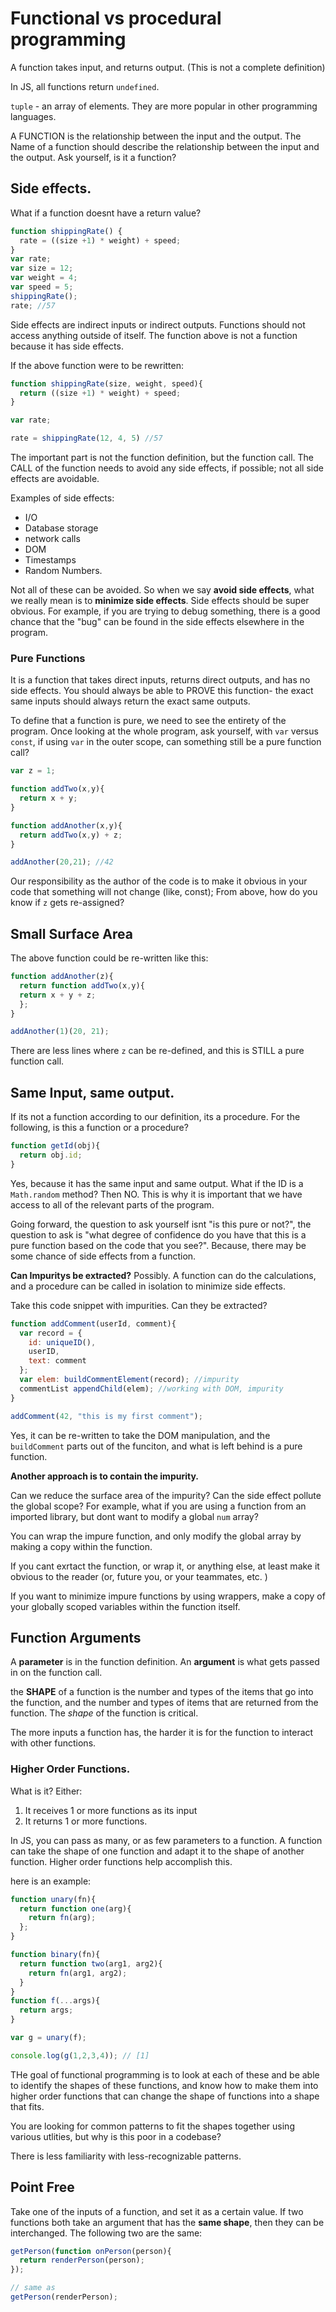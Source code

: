 # Functional vs procedural programming


A function takes input, and returns output. (This is not a complete definition)

In JS, all functions return `undefined`.

`tuple` - an array of elements. They are more popular in other programming languages.

A FUNCTION is the relationship between the input and the output.
The Name of a function should describe the relationship between the input and the output.
Ask yourself, is it a function?

## Side effects.

What if a function doesnt have a return value?

```js
function shippingRate() {
  rate = ((size +1) * weight) + speed;
}
var rate;
var size = 12;
var weight = 4;
var speed = 5;
shippingRate();
rate; //57
```

Side effects are indirect inputs or indirect outputs. Functions should not access anything outside of itself. The function above is not a function because it has side effects.

If the above function were to be rewritten:

```js
function shippingRate(size, weight, speed){
  return ((size +1) * weight) + speed;
}

var rate;

rate = shippingRate(12, 4, 5) //57
```

The important part is not the function definition, but the function call.
The CALL of the function needs to avoid any side effects, if possible; not all side effects are avoidable.

Examples of side effects:
- I/O
- Database storage
- network calls
- DOM
- Timestamps
- Random Numbers.

Not all of these can be avoided. So when we say **avoid side effects**, what we really mean is to **minimize side effects**. Side effects should be super obvious. For example, if you are trying to debug something, there is a good chance that the "bug" can be found in the side effects elsewhere in the program.

### Pure Functions

It is a function that takes direct inputs, returns direct outputs, and has no side effects. You should always be able to PROVE this function- the exact same inputs should always return the exact same outputs.

To define that a function is pure, we need to see the entirety of the program. Once looking at the whole program, ask yourself, with `var` versus `const`, if using `var` in the outer scope, can something still be a pure function call?

```js
var z = 1;

function addTwo(x,y){
  return x + y;
}

function addAnother(x,y){
  return addTwo(x,y) + z;
}

addAnother(20,21); //42
```

Our responsibility as the author of the code is to make it obvious in your code that something will not change (like, const);
From above, how do you know if `z` gets re-assigned?

## Small Surface Area

The above function could be re-written like this:
```js
function addAnother(z){
  return function addTwo(x,y){
  return x + y + z;
  };
}

addAnother(1)(20, 21);
```
There are less lines where `z` can be re-defined, and this is STILL a pure function call.

## Same Input, same output.

If its not a function according to our definition, its a procedure. For the following, is this a function or a procedure?
```js
function getId(obj){
  return obj.id;
}
```

Yes, because it has the same input and same output.
What if the ID is a `Math.random` method?
Then NO. This is why it is important that we have access to all of the relevant parts of the program.

Going forward, the question to ask yourself isnt "is this pure or not?", the question to ask is "what degree of confidence do you have that this is a pure function based on the code that you see?". Because, there may be some chance of side effects from a function.

**Can Impuritys be extracted?** Possibly. A function can do the calculations, and a procedure can be called in isolation to minimize side effects.

Take this code snippet with impurities. Can they be extracted?
```js
function addComment(userId, comment){
  var record = {
    id: uniqueID(),
    userID,
    text: comment
  };
  var elem: buildCommentElement(record); //impurity
  commentList appendChild(elem); //working with DOM, impurity
}

addComment(42, "this is my first comment");
```

Yes, it can be re-written to take the DOM manipulation, and the `buildComment` parts out of the funciton, and what is left behind is a pure function.

**Another approach is to contain the impurity.**

Can we reduce the surface area of the impurity? Can the side effect pollute the global scope?  For example, what if you are using a function from an imported library, but dont want to modify a global `num` array?

You can wrap the impure function, and only modify the global array by making a copy within the function.

If you cant exrtact the function, or wrap it, or anything else, at least make it obvious to the reader (or, future you, or your teammates, etc. )

If you want to minimize impure functions by using wrappers, make a copy of your globally scoped variables within the function itself.


## Function Arguments

A **parameter** is in the function definition.
An **argument** is what gets passed in on the function call.

the **SHAPE** of a function is the number and types of the items that go into the function, and the number and types of items that are returned from the function. The *shape* of the function is critical.

The more inputs a function has, the harder it is for the function to interact with other functions.

### Higher Order Functions.

What is it? Either:
1. It receives 1 or more functions as its input
2. It returns 1 or more functions.

In JS, you can pass as many, or as few parameters to a function. A function can take the shape of one function and adapt it to the shape of another function. Higher order functions help accomplish this.

here is an example:
```js
function unary(fn){
  return function one(arg){
    return fn(arg);
  };
}

function binary(fn){
  return function two(arg1, arg2){
    return fn(arg1, arg2);
  }
}
function f(...args){
  return args;
}

var g = unary(f);

console.log(g(1,2,3,4)); // [1]
```

THe goal of functional programming is to look at each of these and be able to identify the shapes of these functions, and know how to make them into higher order functions that can change the shape of functions into a shape that fits.

You are looking for common patterns to fit the shapes together using various utlities, but why is this poor in a codebase?

There is less familiarity with less-recognizable patterns.

## Point Free

Take one of the inputs of a function, and set it as a certain value.
If two functions both take an argument that has the **same shape**, then they can be interchanged. The following two are the same:

```js
getPerson(function onPerson(person){
  return renderPerson(person);
});

// same as
getPerson(renderPerson);
```
